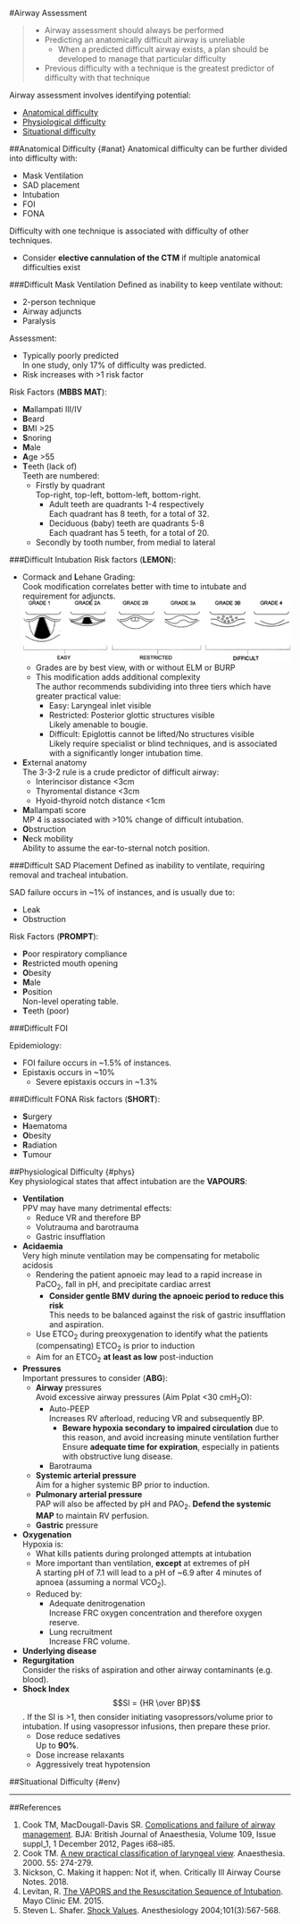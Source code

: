 #Airway Assessment

> * Airway assessment should always be performed
> * Predicting an anatomically difficult airway is unreliable
> 	* When a predicted difficult airway exists, a plan should be developed to manage that particular difficulty
> * Previous difficulty with a technique is the greatest predictor of difficulty with that technique

Airway assessment involves identifying potential:
* [Anatomical difficulty](#anat)  
* [Physiological difficulty](#phys)
* [Situational difficulty](#env)

##Anatomical Difficulty {#anat}
Anatomical difficulty can be further divided into difficulty with:
* Mask Ventilation
* SAD placement
* Intubation
* FOI
* FONA

Difficulty with one technique is associated with difficulty of other techniques.
* Consider **elective cannulation of the CTM** if multiple anatomical difficulties exist


###Difficult Mask Ventilation
Defined as inability to keep ventilate without:
* 2-person technique
* Airway adjuncts
* Paralysis

Assessment:
* Typically poorly predicted  
In one study, only 17% of difficulty was predicted.
* Risk increases with >1 risk factor

Risk Factors (**MBBS MAT**):
* **M**allampati III/IV
* **B**eard
* **B**MI >25
* **S**noring
* **M**ale
* **A**ge >55
* **T**eeth (lack of)  
Teeth are numbered:
	* Firstly by quadrant  
	Top-right, top-left, bottom-left, bottom-right.
		* Adult teeth are quadrants 1-4 respectively  
		Each quadrant has 8 teeth, for a total of 32.
		* Deciduous (baby) teeth are quadrants 5-8  
		Each quadrant has 5 teeth, for a total of 20.
	* Secondly by tooth number, from medial to lateral


###Difficult Intubation
Risk factors (**LEMON**):
* Cormack and **L**ehane Grading:  
Cook modification correlates better with time to intubate and requirement for adjuncts.  
![Cook Modification](/resources/c&lgradecookmod.png)
	* Grades are by best view, with or without ELM or BURP
	* This modification adds additional complexity  
	The author recommends subdividing into three tiers which have greater practical value:
		* Easy: Laryngeal inlet visible
		* Restricted: Posterior glottic structures visible  
		Likely amenable to bougie.
		* Difficult: Epiglottis cannot be lifted/No structures visible  
		Likely require specialist or blind techniques, and is associated with a significantly longer intubation time.
* **E**xternal anatomy  
The 3-3-2 rule is a crude predictor of difficult airway:
	* Interincisor distance <3cm
	* Thyromental distance <3cm
	* Hyoid-thyroid notch distance <1cm
* **M**allampati score  
MP 4 is associated with >10% change of difficult intubation.
* **O**bstruction
* **N**eck mobility  
Ability to assume the ear-to-sternal notch position.


###Difficult SAD Placement
Defined as inability to ventilate, requiring removal and tracheal intubation.

SAD failure occurs in ~1% of instances, and is usually due to:
* Leak
* Obstruction

Risk Factors (**PROMPT**):
* **P**oor respiratory compliance
* **R**estricted mouth opening
* **O**besity
* **M**ale
* **P**osition  
Non-level operating table.
* **T**eeth (poor)


###Difficult FOI

Epidemiology:
* FOI failure occurs in ~1.5% of instances. 
* Epistaxis occurs in ~10%
	* Severe epistaxis occurs in ~1.3%


###Difficult FONA
Risk factors (**SHORT**):
* **S**urgery 
* **H**aematoma
* **O**besity
* **R**adiation
* **T**umour


##Physiological Difficulty {#phys}	
Key physiological states that affect intubation are the **VAPOURS**:
* **Ventilation**  
PPV may have many detrimental effects:
	* Reduce VR and therefore BP
	* Volutrauma and barotrauma
	* Gastric insufflation
* **Acidaemia**  
Very high minute ventilation may be compensating for metabolic acidosis  
	* Rendering the patient apnoeic may lead to a rapid increase in PaCO<sub>2</sub>, fall in pH, and precipitate cardiac arrest
		* **Consider gentle BMV during the apnoeic period to reduce this risk**  
		This needs to be balanced against the risk of gastric insufflation and aspiration.
	* Use ETCO<sub>2</sub> during preoxygenation to identify what the patients (compensating) ETCO<sub>2</sub> is prior to induction
	* Aim for an ETCO<sub>2</sub> **at least as low** post-induction
* **Pressures**  
Important pressures to consider (**ABG**):
	* **Airway** pressures  
	Avoid excessive airway pressures (Aim Pplat <30 cmH<sub>2</sub>O):
		* Auto-PEEP  
		Increases RV afterload, reducing VR and subsequently BP.
			* **Beware hypoxia secondary to impaired circulation** due to this reason, and avoid increasing minute ventilation further  
			Ensure **adequate time for expiration**, especially in patients with obstructive lung disease.
		* Barotrauma
	* **Systemic arterial pressure**  
	Aim for a higher systemic BP prior to induction.
	* **Pulmonary arterial pressure**  
	PAP will also be affected by pH and PAO<sub>2</sub>. **Defend the systemic MAP** to maintain RV perfusion.
	* **Gastric** pressure
* **Oxygenation**  
Hypoxia is:
	* What kills patients during prolonged attempts at intubation
	* More important than ventilation, **except** at extremes of pH  
	A starting pH of 7.1 will lead to a pH of ~6.9 after 4 minutes of apnoea (assuming a normal VCO<sub>2</sub>).
	* Reduced by:
		* Adequate denitrogenation  
		Increase FRC oxygen concentration and therefore oxygen reserve.
		* Lung recruitment  
		Increase FRC volume.
* **Underlying disease**
* **Regurgitation**  
Consider the risks of aspiration and other airway contaminants (e.g. blood).
* **Shock Index**  
$$SI = {HR \over BP}$$. If the SI is >1, then consider initiating vasopressors/volume prior to intubation. If using vasopressor infusions, then prepare these prior.
	* Dose reduce sedatives  
	Up to **90%**.
	* Dose increase relaxants
	* Aggressively treat hypotension


##Situational Difficulty {#env}


---
##References
1. Cook TM, MacDougall-Davis SR.  [Complications and failure of airway management](https://academic.oup.com/bja/article/109/suppl_1/i68/293543). BJA: British Journal of Anaesthesia, Volume 109, Issue suppl_1, 1 December 2012, Pages i68–i85.
2. Cook TM. [A new practical classification of laryngeal view](https://onlinelibrary.wiley.com/doi/full/10.1046/j.1365-2044.2000.01270.x). Anaesthesia. 2000. 55: 274-279. 
3. Nickson, C. Making it happen: Not if, when. Critically Ill Airway Course Notes. 2018. 
4. Levitan, R. [The VAPORS and the Resuscitation Sequence of Intubation](https://www.youtube.com/watch?v=152xArQfWyU). Mayo Clinic EM. 2015.
5. Steven L. Shafer. [Shock Values](http://anesthesiology.pubs.asahq.org/article.aspx?articleid=1942673). Anesthesiology 2004;101(3):567-568.

